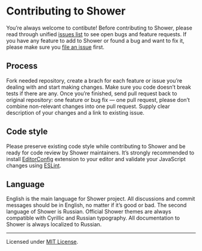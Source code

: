 # Contributing to Shower

You’re always welcome to contibute! Before contributing to Shower, please read through unified [issues list](https://github.com/shower/shower/issues) to see open bugs and feature requests. If you have any feature to add to Shower or found a bug and want to fix it, please make sure you [file an issue](https://github.com/shower/shower/issues/new) first.

## Process

Fork needed repository, create a brach for each feature or issue you’re dealing with and start making changes. Make sure you code doesn’t break tests if there are any. Once you’re finished, send pull request back to original repository: one feature or bug fix — one pull request, please don’t combine non-relevant changes into one pull request. Supply clear description of your changes and a link to existing issue.

## Code style

Please preserve existing code style while contributing to Shower and be ready for code review by Shower maintainers. It’s strongly recommended to install [EditorConfig](http://editorconfig.org) extension to your editor and validate your JavaScript changes using [ESLint](http://eslint.org/).

## Language

English is the main language for Shower project. All discussions and commit messages should be in English, no matter if it’s good or bad. The second language of Shower is Russian. Official Shower themes are always compatible with Cyrillic and Russian typography. All documentation to Shower is always localized to Russian.

---
Licensed under [MIT License](LICENSE.md).
